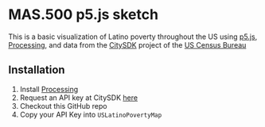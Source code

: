 MAS.500 p5.js sketch
============================

This is a basic visualization of Latino poverty throughout the US using [p5.js](https://p5js.org/), [Processing](https://processing.org/), and data from the [CitySDK](https://uscensusbureau.github.io/citysdk/) project of the [US Census Bureau](https://www.census.gov/)

Installation
------------

1. Install [Processing](https://processing.org/download/)
2. Request an API key at CitySDK [here](http://api.census.gov/data/key_signup.html)
3. Checkout this GitHub repo
4. Copy your API Key into `USLatinoPovertyMap`
